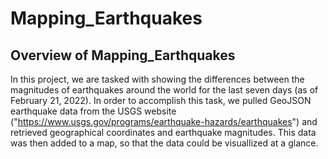 # Mapping_Earthquakes

## Overview of Mapping_Earthquakes

In this project, we are tasked with showing the differences between the magnitudes of earthquakes around the world for the last seven days (as of February 21, 2022).  In order to accomplish this task, we pulled GeoJSON earthquake data from the USGS website ("https://www.usgs.gov/programs/earthquake-hazards/earthquakes") and retrieved geographical coordinates and earthquake magnitudes.  This data was then added to a map, so that the data could be visuallized at a glance.


